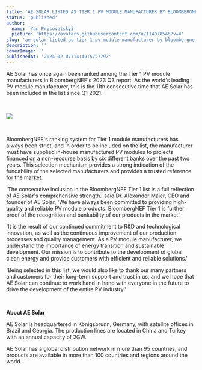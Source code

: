 ```yaml
---
title: 'AE SOLAR LISTED AS TIER 1 PV MODULE MANUFACTURER BY BLOOMBERGNEF'
status: 'published'
author:
  name: 'Yan Prysovetskyi'
  picture: 'https://avatars.githubusercontent.com/u/114078546?v=4'
slug: 'ae-solar-listed-as-tier-1-pv-module-manufacturer-by-bloombergnef'
description: ''
coverImage: ''
publishedAt: '2024-02-07T14:49:57.779Z'
---
```


AE Solar has once again been ranked among the Tier 1 PV module manufacturers in BloombergNEF's 2023 Q3 report. As the world's leading PV module manufacturer, this is the 11th consecutive time that AE Solar has been included in the list since Q1 2021.

 

![](https://ae-solar.com/wp-content/uploads/2023/08/Q-BNEF_1200px-1024x536.jpg)

 

BloombergNEF's ranking system for Tier 1 module manufacturers has always been strict, and in order to be included on the list, the manufacturer must have supplied in-house manufactured PV modules to projects financed on a non-recourse basis by six different banks over the past two years. This selection mechanism provides a strong indication of the fundability of the selected manufacturers and provides a trusted reference for the market.

'The consecutive inclusion in the BloombergNEF Tier 1 list is a full reflection of AE Solar's comprehensive strength.' said Dr. Alexander Maier, CEO and founder of AE Solar, 'We have always been committed to providing high-quality and reliable PV module products. BloombergNEF Tier 1 is further proof of the recognition and bankability of our products in the market.'

'It is the result of our continued commitment to R&D and technological innovation, as well as the continuous improvement of our production processes and quality management. As a PV module manufacturer, we understand the importance of energy transition and sustainable development. Our mission is to contribute to the development of global clean energy and provide customers with efficient and reliable solutions.'

'Being selected in this list, we would also like to thank our many partners and customers for their long-term support and trust in us, and we hope that AE Solar can continue to work hand in hand with everyone in the future to drive the development of the entire PV industry.'

 

**About AE Solar**

AE Solar is headquartered in Königsbrunn, Germany, with satellite offices in Brazil and Georgia. The production lines are located in China and Turkey with an annual capacity of 2GW.

AE Solar has a global distribution network in more than 95 countries, and products are available in more than 100 countries and regions around the world.